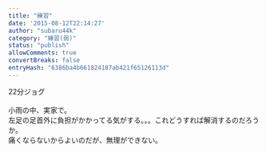 ```yaml
---
title: "練習"
date: '2015-08-12T22:14:27'
author: "subaru44k"
category: "練習(弱)"
status: "publish"
allowComments: true
convertBreaks: false
entryHash: "6386ba4b661824187ab421f65126113d"
---
```

22分ジョグ<br>
<br>
小雨の中、実家で。<br>
左足の足首外に負担がかかってる気がする。。。これどうすれば解消するのだろうか。<br>
痛くならないからよいのだが、無理ができない。
